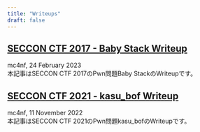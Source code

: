 ```yaml
---
title: "Writeups"
draft: false
---
```


## [SECCON CTF 2017 - Baby Stack Writeup](../writeup/seccon_ctf_2017_baby_stack/)
mc4nf, 24 February 2023  
本記事はSECCON CTF 2017のPwn問題Baby StackのWriteupです。 

## [SECCON CTF 2021 - kasu_bof Writeup](../writeup/seccon_ctf_2021_kasu_bof/)
mc4nf, 11 November 2022  
本記事はSECCON CTF 2021のPwn問題kasu_bofのWriteupです。 
